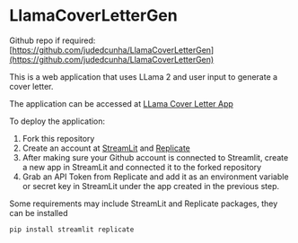 # LlamaCoverLetterGen

Github repo if required: [https://github.com/judedcunha/LlamaCoverLetterGen](https://github.com/judedcunha/LlamaCoverLetterGen)
 
This is a web application that uses LLama 2 and user input to generate a cover letter. 

The application can be accessed at  [LLama Cover Letter App](https://llamacoverlettergen.streamlit.app/)

To deploy the application:
1. Fork this repository
2. Create an account at [StreamLit](https://streamlit.io/) and [Replicate](https://replicate.com/)
3. After making sure your Github account is connected to Streamlit, create a new app in StreamLit and connected it to the forked repository
4. Grab an API Token from Replicate and add it as an environment variable or secret key in StreamLit under the app created in the previous step.

Some requirements may include StreamLit and Replicate packages, they can be installed 

`pip install streamlit replicate`
